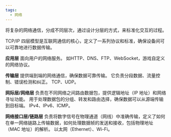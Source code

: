 ```yaml
---
tags:
  - 网络
---
```


将复杂的网络通信，分成不同层次，通过设计分层的方式，来标准化交互的过程。
  
TCP/IP 四层模型是互联网通信的核心，定义了一系列协议和标准，确保设备间可以可靠地进行数据传输。

**应用层**
面向用户的网络服务。
如HTTP、DNS、FTP、WebSocket，游戏自定义的网络协议。

**传输层**
提供端到端的网络通信，确保数据可靠传输。
它负责分段数据、流量控制、错误检测和纠正。
TCP、UDP。

**网际层/网络层**
负责在不同网络之间路由数据包，提供逻辑地址（IP 地址）和网络寻址功能。
用于处理数据包的分组、转发和路由选择，确保数据可以从源端传输到目标端。
IPv4、IPv6、ICMP。

**网络接口层/链路层**
负责将数字信号在物理通道（网线）中准确传输，定义了如何在单一网络链路上传输数据，如何处理数据帧的发送和接收，包括物理地址（MAC 地址）的解析。
以太网（Ethernet）、Wi-Fi。